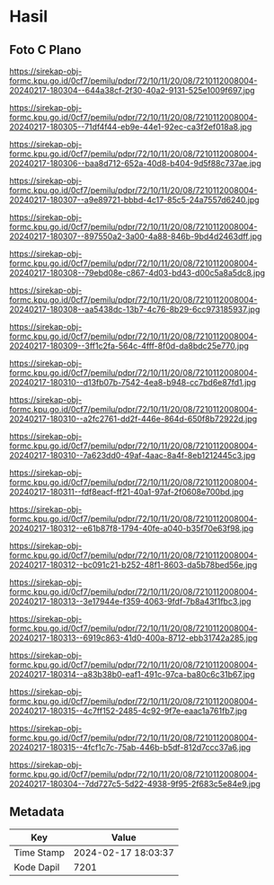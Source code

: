 # Hasil

## Foto C Plano

https://sirekap-obj-formc.kpu.go.id/0cf7/pemilu/pdpr/72/10/11/20/08/7210112008004-20240217-180304--644a38cf-2f30-40a2-9131-525e1009f697.jpg

https://sirekap-obj-formc.kpu.go.id/0cf7/pemilu/pdpr/72/10/11/20/08/7210112008004-20240217-180305--71df4f44-eb9e-44e1-92ec-ca3f2ef018a8.jpg

https://sirekap-obj-formc.kpu.go.id/0cf7/pemilu/pdpr/72/10/11/20/08/7210112008004-20240217-180306--baa8d712-652a-40d8-b404-9d5f88c737ae.jpg

https://sirekap-obj-formc.kpu.go.id/0cf7/pemilu/pdpr/72/10/11/20/08/7210112008004-20240217-180307--a9e89721-bbbd-4c17-85c5-24a7557d6240.jpg

https://sirekap-obj-formc.kpu.go.id/0cf7/pemilu/pdpr/72/10/11/20/08/7210112008004-20240217-180307--897550a2-3a00-4a88-846b-9bd4d2463dff.jpg

https://sirekap-obj-formc.kpu.go.id/0cf7/pemilu/pdpr/72/10/11/20/08/7210112008004-20240217-180308--79ebd08e-c867-4d03-bd43-d00c5a8a5dc8.jpg

https://sirekap-obj-formc.kpu.go.id/0cf7/pemilu/pdpr/72/10/11/20/08/7210112008004-20240217-180308--aa5438dc-13b7-4c76-8b29-6cc973185937.jpg

https://sirekap-obj-formc.kpu.go.id/0cf7/pemilu/pdpr/72/10/11/20/08/7210112008004-20240217-180309--3ff1c2fa-564c-4fff-8f0d-da8bdc25e770.jpg

https://sirekap-obj-formc.kpu.go.id/0cf7/pemilu/pdpr/72/10/11/20/08/7210112008004-20240217-180310--d13fb07b-7542-4ea8-b948-cc7bd6e87fd1.jpg

https://sirekap-obj-formc.kpu.go.id/0cf7/pemilu/pdpr/72/10/11/20/08/7210112008004-20240217-180310--a2fc2761-dd2f-446e-864d-650f8b72922d.jpg

https://sirekap-obj-formc.kpu.go.id/0cf7/pemilu/pdpr/72/10/11/20/08/7210112008004-20240217-180310--7a623dd0-49af-4aac-8a4f-8eb1212445c3.jpg

https://sirekap-obj-formc.kpu.go.id/0cf7/pemilu/pdpr/72/10/11/20/08/7210112008004-20240217-180311--fdf8eacf-ff21-40a1-97af-2f0608e700bd.jpg

https://sirekap-obj-formc.kpu.go.id/0cf7/pemilu/pdpr/72/10/11/20/08/7210112008004-20240217-180312--e61b87f8-1794-40fe-a040-b35f70e63f98.jpg

https://sirekap-obj-formc.kpu.go.id/0cf7/pemilu/pdpr/72/10/11/20/08/7210112008004-20240217-180312--bc091c21-b252-48f1-8603-da5b78bed56e.jpg

https://sirekap-obj-formc.kpu.go.id/0cf7/pemilu/pdpr/72/10/11/20/08/7210112008004-20240217-180313--3e17944e-f359-4063-9fdf-7b8a43f1fbc3.jpg

https://sirekap-obj-formc.kpu.go.id/0cf7/pemilu/pdpr/72/10/11/20/08/7210112008004-20240217-180313--6919c863-41d0-400a-8712-ebb31742a285.jpg

https://sirekap-obj-formc.kpu.go.id/0cf7/pemilu/pdpr/72/10/11/20/08/7210112008004-20240217-180314--a83b38b0-eaf1-491c-97ca-ba80c6c31b67.jpg

https://sirekap-obj-formc.kpu.go.id/0cf7/pemilu/pdpr/72/10/11/20/08/7210112008004-20240217-180315--4c7ff152-2485-4c92-9f7e-eaac1a761fb7.jpg

https://sirekap-obj-formc.kpu.go.id/0cf7/pemilu/pdpr/72/10/11/20/08/7210112008004-20240217-180315--4fcf1c7c-75ab-446b-b5df-812d7ccc37a6.jpg

https://sirekap-obj-formc.kpu.go.id/0cf7/pemilu/pdpr/72/10/11/20/08/7210112008004-20240217-180304--7dd727c5-5d22-4938-9f95-2f683c5e84e9.jpg


## Metadata

| Key        | Value               |
| ---------- | ------------------- |
| Time Stamp | 2024-02-17 18:03:37 |
| Kode Dapil | 7201                |



